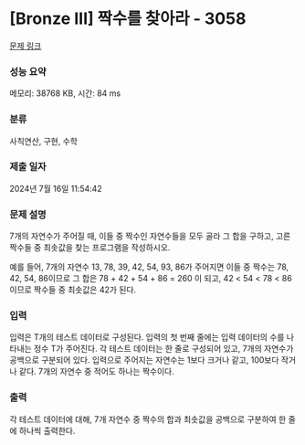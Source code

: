 # [Bronze III] 짝수를 찾아라 - 3058 

[문제 링크](https://www.acmicpc.net/problem/3058) 

### 성능 요약

메모리: 38768 KB, 시간: 84 ms

### 분류

사칙연산, 구현, 수학

### 제출 일자

2024년 7월 16일 11:54:42

### 문제 설명

<p>
	7개의 자연수가 주어질 때, 이들 중 짝수인 자연수들을 모두 골라 그 합을 구하고, 고른 짝수들 중 최솟값을 찾는 프로그램을 작성하시오.</p>

<p>
	예를 들어, 7개의 자연수 13, 78, 39, 42, 54, 93, 86가 주어지면 이들 중 짝수는 78, 42, 54, 86이므로 그 합은 78 + 42 + 54 + 86 = 260 이 되고, 42 < 54 < 78 < 86 이므로 짝수들 중 최솟값은 42가 된다.</p>

### 입력 

 <p>
	입력은 T개의 테스트 데이터로 구성된다. 입력의 첫 번째 줄에는 입력 데이터의 수를 나타내는 정수 T가 주어진다. 각 테스트 데이터는 한 줄로 구성되어 있고, 7개의 자연수가 공백으로 구분되어 있다. 입력으로 주어지는 자연수는 1보다 크거나 같고, 100보다 작거나 같다. 7개의 자연수 중 적어도 하나는 짝수이다.</p>

### 출력 

 <p>
	각 테스트 데이터에 대해, 7개 자연수 중 짝수의 합과 최솟값을 공백으로 구분하여 한 줄에 하나씩 출력한다.</p>

